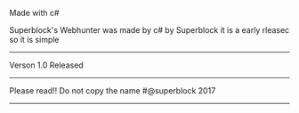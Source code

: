 Made with c#

Superblock's
Webhunter was made by c# by Superblock
it is a early rleasec so it is simple
____________________________________________
Verson 1.0
Released
____________________________________________
Please read!!
Do not copy the name
#@superblock 2017
____________________________________________
